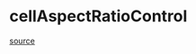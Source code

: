 # cellAspectRatioControl

[source](github.com/OpenFOAM-jp/OpenFOAM-utilities-tutorials-jp/blob/master/v1906/mesh/generation/foamyMesh/conformalVoronoiMesh/cellShapeControl/cellAspectRatioControl/cellAspectRatioControl.C/cellAspectRatioControl.C)



